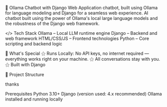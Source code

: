 🤖 Ollama Chatbot with
Django Web Application
chatbot, built using Ollama for language modeling and Django for a seamless web experience. 
 AI chatbot built using the power of Ollama's local large language models and the robustness of the Django web framework.

</> Tech Stack
Ollama – Local LLM runtime engine
Django – Backend and web framework
HTML/CSS/JS – Frontend technologies
Python – Core scripting and backend logic


🌟 What's Special
⚝ Runs Locally: No API keys, no internet required — everything works right on your machine.
⚝ All conversations stay with you.
⚝ Built with Django


📂 Project Structure




thanks


Prerequisites
Python 3.10+
Django (version used: 4.x recommended)
Ollama installed and running locally


